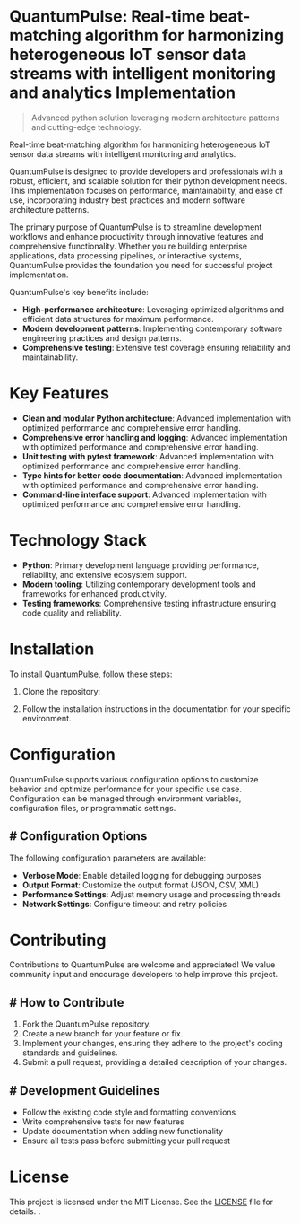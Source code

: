 <!-- fallback_QuantumPulse_20250802220436_87896 -->

# QuantumPulse: Real-time beat-matching algorithm for harmonizing heterogeneous IoT sensor data streams with intelligent monitoring and analytics Implementation
> Advanced python solution leveraging modern architecture patterns and cutting-edge technology.

Real-time beat-matching algorithm for harmonizing heterogeneous IoT sensor data streams with intelligent monitoring and analytics.

QuantumPulse is designed to provide developers and professionals with a robust, efficient, and scalable solution for their python development needs. This implementation focuses on performance, maintainability, and ease of use, incorporating industry best practices and modern software architecture patterns.

The primary purpose of QuantumPulse is to streamline development workflows and enhance productivity through innovative features and comprehensive functionality. Whether you're building enterprise applications, data processing pipelines, or interactive systems, QuantumPulse provides the foundation you need for successful project implementation.

QuantumPulse's key benefits include:

* **High-performance architecture**: Leveraging optimized algorithms and efficient data structures for maximum performance.
* **Modern development patterns**: Implementing contemporary software engineering practices and design patterns.
* **Comprehensive testing**: Extensive test coverage ensuring reliability and maintainability.

# Key Features

* **Clean and modular Python architecture**: Advanced implementation with optimized performance and comprehensive error handling.
* **Comprehensive error handling and logging**: Advanced implementation with optimized performance and comprehensive error handling.
* **Unit testing with pytest framework**: Advanced implementation with optimized performance and comprehensive error handling.
* **Type hints for better code documentation**: Advanced implementation with optimized performance and comprehensive error handling.
* **Command-line interface support**: Advanced implementation with optimized performance and comprehensive error handling.

# Technology Stack

* **Python**: Primary development language providing performance, reliability, and extensive ecosystem support.
* **Modern tooling**: Utilizing contemporary development tools and frameworks for enhanced productivity.
* **Testing frameworks**: Comprehensive testing infrastructure ensuring code quality and reliability.

# Installation

To install QuantumPulse, follow these steps:

1. Clone the repository:


2. Follow the installation instructions in the documentation for your specific environment.

# Configuration

QuantumPulse supports various configuration options to customize behavior and optimize performance for your specific use case. Configuration can be managed through environment variables, configuration files, or programmatic settings.

## # Configuration Options

The following configuration parameters are available:

* **Verbose Mode**: Enable detailed logging for debugging purposes
* **Output Format**: Customize the output format (JSON, CSV, XML)
* **Performance Settings**: Adjust memory usage and processing threads
* **Network Settings**: Configure timeout and retry policies

# Contributing

Contributions to QuantumPulse are welcome and appreciated! We value community input and encourage developers to help improve this project.

## # How to Contribute

1. Fork the QuantumPulse repository.
2. Create a new branch for your feature or fix.
3. Implement your changes, ensuring they adhere to the project's coding standards and guidelines.
4. Submit a pull request, providing a detailed description of your changes.

## # Development Guidelines

* Follow the existing code style and formatting conventions
* Write comprehensive tests for new features
* Update documentation when adding new functionality
* Ensure all tests pass before submitting your pull request

# License

This project is licensed under the MIT License. See the [LICENSE](https://github.com/ludo53/QuantumPulse/blob/main/LICENSE) file for details.
.